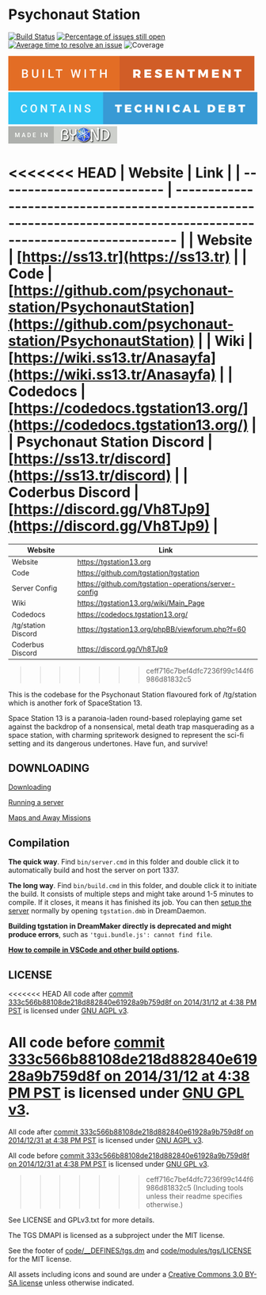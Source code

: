 # Psychonaut Station

[![Build Status](https://github.com/psychonaut-station/PsychonautStation/workflows/CI%20Suite/badge.svg)](https://github.com/psychonaut-station/PsychonautStation/actions?query=workflow%3A%22CI+Suite%22)
[![Percentage of issues still open](https://isitmaintained.com/badge/open/psychonaut-station/PsychonautStation.svg)](https://isitmaintained.com/project/psychonaut-station/PsychonautStation "Percentage of issues still open")
[![Average time to resolve an issue](https://isitmaintained.com/badge/resolution/psychonaut-station/PsychonautStation.svg)](https://isitmaintained.com/project/psychonaut-station/PsychonautStation "Average time to resolve an issue")
![Coverage](https://img.shields.io/badge/coverage---4%25-red.svg)

[![resentment](.github/images/badges/built-with-resentment.svg)](.github/images/comics/131-bug-free.png) [![technical debt](.github/images/badges/contains-technical-debt.svg)](.github/images/comics/106-tech-debt-modified.png) [![forinfinityandbyond](.github/images/badges/made-in-byond.gif)](https://www.reddit.com/r/SS13/comments/5oplxp/what_is_the_main_problem_with_byond_as_an_engine/dclbu1a)

<<<<<<< HEAD
| Website                    | Link                                                                                                               |
| -------------------------- | ------------------------------------------------------------------------------------------------------------------ |
| Website                    | [https://ss13.tr](https://ss13.tr)                                                                                 |
| Code                       | [https://github.com/psychonaut-station/PsychonautStation](https://github.com/psychonaut-station/PsychonautStation) |
| Wiki                       | [https://wiki.ss13.tr/Anasayfa](https://wiki.ss13.tr/Anasayfa)                                                     |
| Codedocs                   | [https://codedocs.tgstation13.org/](https://codedocs.tgstation13.org/)                                             |
| Psychonaut Station Discord | [https://ss13.tr/discord](https://ss13.tr/discord)                                                                 |
| Coderbus Discord           | [https://discord.gg/Vh8TJp9](https://discord.gg/Vh8TJp9)                                                           |
=======
| Website             | Link                                                  |
| ------------------- | ----------------------------------------------------- |
| Website             | https://tgstation13.org                               |
| Code                | https://github.com/tgstation/tgstation                |
| Server Config       | https://github.com/tgstation-operations/server-config |
| Wiki                | https://tgstation13.org/wiki/Main_Page                |
| Codedocs            | https://codedocs.tgstation13.org/                     |
| /tg/station Discord | https://tgstation13.org/phpBB/viewforum.php?f=60      |
| Coderbus Discord    | https://discord.gg/Vh8TJp9                            |
>>>>>>> ceff716c7bef4dfc7236f99c144f6986d81832c5

This is the codebase for the Psychonaut Station flavoured fork of /tg/station which is another fork of SpaceStation 13.

Space Station 13 is a paranoia-laden round-based roleplaying game set against the backdrop of a nonsensical, metal death trap masquerading as a space station, with charming spritework designed to represent the sci-fi setting and its dangerous undertones. Have fun, and survive!

## DOWNLOADING

[Downloading](.github/guides/DOWNLOADING.md)

[Running a server](.github/guides/RUNNING_A_SERVER.md)

[Maps and Away Missions](.github/guides/MAPS_AND_AWAY_MISSIONS.md)

## Compilation

**The quick way**. Find `bin/server.cmd` in this folder and double click it to automatically build and host the server on port 1337.

**The long way**. Find `bin/build.cmd` in this folder, and double click it to initiate the build. It consists of multiple steps and might take around 1-5 minutes to compile. If it closes, it means it has finished its job. You can then [setup the server](.github/guides/RUNNING_A_SERVER.md) normally by opening `tgstation.dmb` in DreamDaemon.

**Building tgstation in DreamMaker directly is deprecated and might produce errors**, such as `'tgui.bundle.js': cannot find file`.

**[How to compile in VSCode and other build options](tools/build/README.md).**

## LICENSE

<<<<<<< HEAD
All code after [commit 333c566b88108de218d882840e61928a9b759d8f on 2014/31/12 at 4:38 PM PST](https://github.com/psychonaut-station/PsychonautStation/commit/333c566b88108de218d882840e61928a9b759d8f) is licensed under [GNU AGPL v3](https://www.gnu.org/licenses/agpl-3.0.html).

All code before [commit 333c566b88108de218d882840e61928a9b759d8f on 2014/31/12 at 4:38 PM PST](https://github.com/psychonaut-station/PsychonautStation/commit/333c566b88108de218d882840e61928a9b759d8f) is licensed under [GNU GPL v3](https://www.gnu.org/licenses/gpl-3.0.html).
=======
All code after [commit 333c566b88108de218d882840e61928a9b759d8f on 2014/12/31 at 4:38 PM PST](https://github.com/tgstation/tgstation/commit/333c566b88108de218d882840e61928a9b759d8f) is licensed under [GNU AGPL v3](https://www.gnu.org/licenses/agpl-3.0.html).

All code before [commit 333c566b88108de218d882840e61928a9b759d8f on 2014/12/31 at 4:38 PM PST](https://github.com/tgstation/tgstation/commit/333c566b88108de218d882840e61928a9b759d8f) is licensed under [GNU GPL v3](https://www.gnu.org/licenses/gpl-3.0.html).
>>>>>>> ceff716c7bef4dfc7236f99c144f6986d81832c5
(Including tools unless their readme specifies otherwise.)

See LICENSE and GPLv3.txt for more details.

The TGS DMAPI is licensed as a subproject under the MIT license.

See the footer of [code/\_\_DEFINES/tgs.dm](./code/__DEFINES/tgs.dm) and [code/modules/tgs/LICENSE](./code/modules/tgs/LICENSE) for the MIT license.

All assets including icons and sound are under a [Creative Commons 3.0 BY-SA license](https://creativecommons.org/licenses/by-sa/3.0/) unless otherwise indicated.
